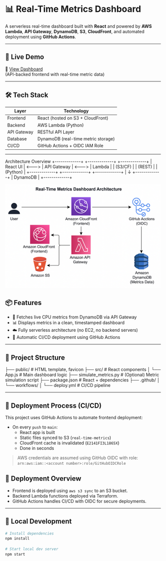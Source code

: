# 📊 Real-Time Metrics Dashboard

A serverless real-time dashboard built with **React** and powered by **AWS Lambda**, **API Gateway**, **DynamoDB**, **S3**, **CloudFront**, and automated deployment using **GitHub Actions**.

---

## 🚀 Live Demo

🔗 [View Dashboard](https://dpf18rjfqfy56.cloudfront.net)  
(API-backed frontend with real-time metric data)

---

## 🛠️ Tech Stack

| Layer       | Technology                            |
|------------|----------------------------------------|
| Frontend    | React (hosted on S3 + CloudFront)     |
| Backend     | AWS Lambda (Python)                   |
| API Gateway | RESTful API Layer                     |
| Database    | DynamoDB (real-time metric storage)   |
| CI/CD       | GitHub Actions + OIDC IAM Role        |

---

Architecture Overview
+-------------+       +-------------+       +-------------+
|   React UI  | <---> | API Gateway | <---> |   Lambda    |
|  (S3/CF)    |       |   (REST)    |       |  (Python)   |
+-------------+       +-------------+       +-------------+
                                               |
                                               ↓
                                         +-------------+
                                         | DynamoDB    |
                                         +-------------+

 ![Architecture Diagram](architecture.png)

                                        
## 📦 Features

- 📡 Fetches live CPU metrics from DynamoDB via API Gateway
- 📊 Displays metrics in a clean, timestamped dashboard
- ☁️ Fully serverless architecture (no EC2, no backend servers)
- 🔄 Automatic CI/CD deployment using GitHub Actions

---

## 🧱 Project Structure

├── public/ # HTML template, favicon
├── src/ # React components
│ └── App.js # Main dashboard logic
├── simulate_metrics.py # (Optional) Metric simulation script
├── package.json # React + dependencies
├── .github/
│ └── workflows/
│ └── deploy.yml # CI/CD pipeline


---

## 🚀 Deployment Process (CI/CD)

This project uses GitHub Actions to automate frontend deployment:

- On every `push` to `main`:
  - React app is built
  - Static files synced to S3 (`real-time-metrics`)
  - CloudFront cache is invalidated (`E2141FI3L1865X`)
  - Done in seconds

> AWS credentials are assumed using GitHub OIDC with role:  
> `arn:aws:iam::<account number>:role/GitHubOIDCRole`

## 🚀 Deployment Overview
- Frontend is deployed using `aws s3 sync` to an S3 bucket.
- Backend Lambda functions deployed via Terraform.
- GitHub Actions handles CI/CD with OIDC for secure deployments.
---

## 🧪 Local Development

```bash
# Install dependencies
npm install

# Start local dev server
npm start
